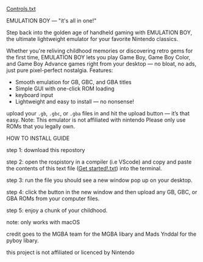 [Controls.txt](https://github.com/user-attachments/files/20682036/Controls.txt)


 EMULATION BOY — "it's all in one!"

Step back into the golden age of handheld gaming with EMULATION BOY, the ultimate lightweight emulator for your favorite Nintendo classics.

Whether you're reliving childhood memories or discovering retro gems for the first time, EMULATION BOY lets you play Game Boy, Game Boy Color, and Game Boy Advance games right from your desktop — no bloat, no ads, just pure pixel-perfect nostalgia.
 Features:

*  Smooth emulation for GB, GBC, and GBA titles
*  Simple GUI with one-click ROM loading
*  keyboard input
*  Lightweight and easy to install — no nonsense!

 upload your `.gb`, `.gbc`, or `.gba` files in and hit the upload button — it’s that easy.
Note: This emulator is not affiliated with nintendo
  Please only use ROMs that you legally own.



HOW TO INSTALL GUIDE

step 1: download this repostory

step 2: open the rospistory in a compiler (i.e VScode) and copy and paste the contents of this text file ([Get started!.txt](https://github.com/user-attachments/files/20682037/Get.started.txt)) into the terminal.

step 3: run the file you should see a new window pop up on your desktop.

step 4: click the button in the new window and then upload any GB, GBC, or GBA ROMs from your computer files.

step 5: enjoy a chunk of your childhood.


note: only works with macOS


credit goes to the MGBA team for the MGBA libary and Mads Ynddal for the pyboy libary.

this project is not affiliated or licenced by Nintendo
